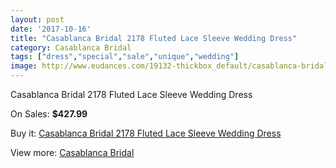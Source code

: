 ```yaml
---
layout: post
date: '2017-10-16'
title: "Casablanca Bridal 2178 Fluted Lace Sleeve Wedding Dress"
category: Casablanca Bridal
tags: ["dress","special","sale","unique","wedding"]
image: http://www.eudances.com/19132-thickbox_default/casablanca-bridal-2178-fluted-lace-sleeve-wedding-dress.jpg
---
```

Casablanca Bridal 2178 Fluted Lace Sleeve Wedding Dress

On Sales: **$427.99**
<a href="https://www.eudances.com/en/casablanca-bridal/5694-casablanca-bridal-2178-fluted-lace-sleeve-wedding-dress.html"><amp-img layout="responsive" width="600" height="600" src="//www.eudances.com/19132-thickbox_default/casablanca-bridal-2178-fluted-lace-sleeve-wedding-dress.jpg" alt="Casablanca Bridal 2178 Fluted Lace Sleeve Wedding Dress 0" /></a>
<a href="https://www.eudances.com/en/casablanca-bridal/5694-casablanca-bridal-2178-fluted-lace-sleeve-wedding-dress.html"><amp-img layout="responsive" width="600" height="600" src="//www.eudances.com/19134-thickbox_default/casablanca-bridal-2178-fluted-lace-sleeve-wedding-dress.jpg" alt="Casablanca Bridal 2178 Fluted Lace Sleeve Wedding Dress 1" /></a>
<a href="https://www.eudances.com/en/casablanca-bridal/5694-casablanca-bridal-2178-fluted-lace-sleeve-wedding-dress.html"><amp-img layout="responsive" width="600" height="600" src="//www.eudances.com/19133-thickbox_default/casablanca-bridal-2178-fluted-lace-sleeve-wedding-dress.jpg" alt="Casablanca Bridal 2178 Fluted Lace Sleeve Wedding Dress 2" /></a>

Buy it: [Casablanca Bridal 2178 Fluted Lace Sleeve Wedding Dress](https://www.eudances.com/en/casablanca-bridal/5694-casablanca-bridal-2178-fluted-lace-sleeve-wedding-dress.html "Casablanca Bridal 2178 Fluted Lace Sleeve Wedding Dress")

View more: [Casablanca Bridal](https://www.eudances.com/en/4-casablanca-bridal "Casablanca Bridal")